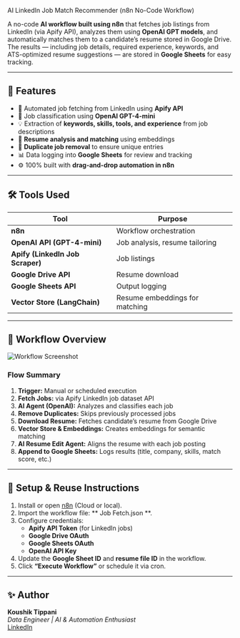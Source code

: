  AI LinkedIn Job Match Recommender (n8n No-Code Workflow)

A no-code **AI workflow built using n8n** that fetches job listings from LinkedIn (via Apify API), analyzes them using **OpenAI GPT models**, and automatically matches them to a candidate’s resume stored in Google Drive.  
The results — including job details, required experience, keywords, and ATS-optimized resume suggestions — are stored in **Google Sheets** for easy tracking.

---

## 🚀 Features
- 🔄 Automated job fetching from LinkedIn using **Apify API**
- 🧠 Job classification using **OpenAI GPT-4-mini**
- 💡 Extraction of **keywords, skills, tools, and experience** from job descriptions
- 🧾 **Resume analysis and matching** using embeddings
- 🧹 **Duplicate job removal** to ensure unique entries
- 📊 Data logging into **Google Sheets** for review and tracking
- ⚙️ 100% built with **drag-and-drop automation in n8n**

---

## 🛠️ Tools Used
| Tool | Purpose |
|------|----------|
| **n8n** | Workflow orchestration |
| **OpenAI API (GPT-4-mini)** | Job analysis, resume tailoring |
| **Apify (LinkedIn Job Scraper)** | Job listings |
| **Google Drive API** | Resume download |
| **Google Sheets API** | Output logging |
| **Vector Store (LangChain)** | Resume embeddings for matching |

---

## 🧩 Workflow Overview
![Workflow Screenshot](workflow_screenshot.png)

### Flow Summary
1. **Trigger:** Manual or scheduled execution  
2. **Fetch Jobs:** via Apify LinkedIn job dataset API  
3. **AI Agent (OpenAI):** Analyzes and classifies each job  
4. **Remove Duplicates:** Skips previously processed jobs  
5. **Download Resume:** Fetches candidate’s resume from Google Drive  
6. **Vector Store & Embeddings:** Creates embeddings for semantic matching  
7. **AI Resume Edit Agent:** Aligns the resume with each job posting  
8. **Append to Google Sheets:** Logs results (title, company, skills, match score, etc.)

---

## 🧾 Setup & Reuse Instructions
1. Install or open [n8n](https://n8n.io/) (Cloud or local).  
2. Import the workflow file: ** Job Fetch.json **.  
3. Configure credentials:
   - **Apify API Token** (for LinkedIn jobs)
   - **Google Drive OAuth**
   - **Google Sheets OAuth**
   - **OpenAI API Key**
4. Update the **Google Sheet ID** and **resume file ID** in the workflow.
5. Click **“Execute Workflow”** or schedule it via cron.

---

## ✨ Author
**Koushik Tippani**  
_Data Engineer | AI & Automation Enthusiast_  
[LinkedIn](https://www.linkedin.com/in/koushik-tippani-b4290820b/)
